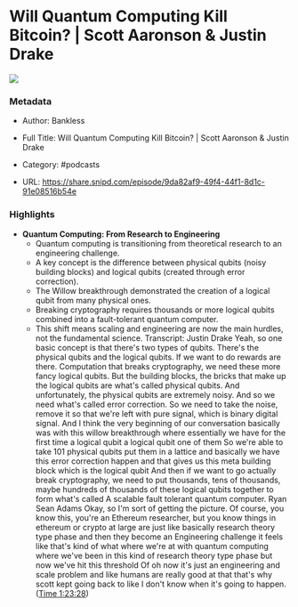 # Will Quantum Computing Kill Bitcoin? | Scott Aaronson & Justin Drake

![](https://wsrv.nl/?url=https%3A%2F%2Fstatic.libsyn.com%2Fp%2Fassets%2Fc%2Ff%2Fd%2F4%2Fcfd431701301218b%2Fbankless-logo_1.png&w=100&h=100)

### Metadata

- Author: Bankless
- Full Title: Will Quantum Computing Kill Bitcoin? | Scott Aaronson & Justin Drake
- Category: #podcasts



- URL: https://share.snipd.com/episode/9da82af9-49f4-44f1-8d1c-91e08516b54e

### Highlights

- **Quantum Computing: From Research to Engineering**
  - Quantum computing is transitioning from theoretical research to an engineering challenge.
  - A key concept is the difference between physical qubits (noisy building blocks) and logical qubits (created through error correction).
  - The Willow breakthrough demonstrated the creation of a logical qubit from many physical ones.
  - Breaking cryptography requires thousands or more logical qubits combined into a fault-tolerant quantum computer. 
  - This shift means scaling and engineering are now the main hurdles, not the fundamental science.
  Transcript:
  Justin Drake
  Yeah, so one basic concept is that there's two types of qubits. There's the physical qubits and the logical qubits. If we want to do rewards are there. Computation that breaks cryptography, we need these more fancy logical qubits. But the building blocks, the bricks that make up the logical qubits are what's called physical qubits. And unfortunately, the physical qubits are extremely noisy. And so we need what's called error correction. So we need to take the noise, remove it so that we're left with pure signal, which is binary digital signal. And I think the very beginning of our conversation basically was with this willow breakthrough where essentially we have for the first time a logical qubit a logical qubit one of them So we're able to take 101 physical qubits put them in a lattice and basically we have this error correction happen and that gives us this meta building block which is the logical qubit And then if we want to go actually break cryptography, we need to put thousands, tens of thousands, maybe hundreds of thousands of these logical qubits together to form what's called A scalable fault tolerant quantum computer.
  Ryan Sean Adams
  Okay, so I'm sort of getting the picture. Of course, you know this, you're an Ethereum researcher, but you know things in ethereum or crypto at large are just like basically research theory type phase and then they become an Engineering challenge it feels like that's kind of what where we're at with quantum computing where we've been in this kind of research theory type phase but now we've hit this threshold Of oh now it's just an engineering and scale problem and like humans are really good at that that's why scott kept going back to like I don't know when it's going to happen. ([Time 1:23:28](https://share.snipd.com/snip/152f31b4-7c14-4dc2-aa92-7db643da9acf))
